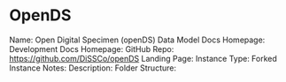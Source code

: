 # OpenDS

Name: Open Digital Specimen (openDS) Data Model
Docs Homepage: 
Development Docs Homepage: 
GitHub Repo: https://github.com/DiSSCo/openDS
Landing Page: 
Instance Type: Forked
Instance Notes: 
Description: 
Folder Structure: 

